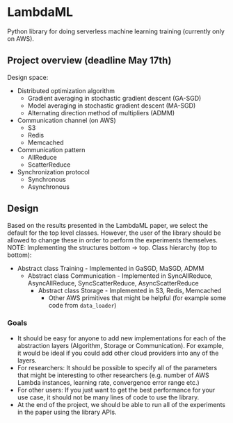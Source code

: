 # LambdaML
Python library for doing serverless machine learning training (currently only on AWS).

## Project overview (deadline May 17th)
Design space:
* Distributed optimization algorithm
  * Gradient averaging in stochastic gradient descent (GA-SGD)
  * Model averaging in stochastic gradient descent (MA-SGD)
  * Alternating direction method of multipliers (ADMM)
* Communication channel (on AWS)
  * S3
  * Redis
  * Memcached
* Communication pattern
  * AllReduce
  * ScatterReduce
* Synchronization protocol
  * Synchronous
  * Asynchronous

## Design
Based on the results presented in the LambdaML paper, we select the default for the top level classes. However, the user of the library should be allowed to change these in order to perform the experiments themselves.
NOTE: Implementing the structures bottom -> top.
Class hierarchy (top to bottom):
* Abstract class Training - Implemented in GaSGD, MaSGD, ADMM
  * Abstract class Communication - Implemented in SyncAllReduce, AsyncAllReduce, SyncScatterReduce, AsyncScatterReduce
    * Abstract class Storage - Implemented in S3, Redis, Memcached
      * Other AWS primitives that might be helpful (for example some code from `data_loader`)

### Goals
- It should be easy for anyone to add new implementations for each of the abstraction layers (Algorithm, Storage or Communication). For example, it would be ideal if you could add other cloud providers into any of the layers.
- For researchers: It should be possible to specify all of the parameters that might be interesting to other researchers (e.g. number of AWS Lambda instances, learning rate, convergence error range etc.)
- For other users: If you just want to get the best performance for your use case, it should not be many lines of code to use the library.
- At the end of the project, we should be able to run all of the experiments in the paper using the library APIs.
